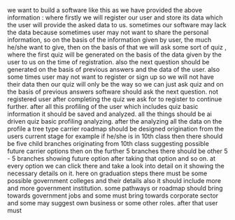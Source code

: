 we want to build a software like this as we have provided the above information :
where firstly we will register our user and store its data which the user will provide the asked data to us.
sometimes our software may lack the data because sometimes user may not want to share the personal information, so on the basis of the information given by user, the much he/she want to give,
then on the basis of that we will ask some sort of quiz , where the first quiz will be generated on the basis of the data given by the user to us on the time of registration. also the next question should be generated on the basis of previous answers and the data of the user. also some times user may not want to register or sign up so we will not have their data then our quiz will only be the way so we can just ask quiz and on the basis of previous answers software should ask the next question. not registered user after completing the quiz we ask for to register to continue further.
after all this profiling of the user which includes quiz basic information it should be saved and analyzed.
all the things should be ai driven quiz basic profiling analyzing.
after the analyzing all the data on the profile a tree type carrier roadmap should be designed origination from the users current stage for example if he/she is in 10th class then there should be five child branches originating from 10th class suggesting possible future carrier options then on the further 5 branches there should be other 5 - 5 branches showing future option after taking that option and so on. at every option we can click there and take a look into detail on it showing the necessary details on it.
here on graduation steps there must be some possible government colleges and their details 
also it should include more and more government institution.
some pathways or roadmap should bring towards government jobs and some must bring towards corporate sector and some may suggest own business or some other roles.
after that user must